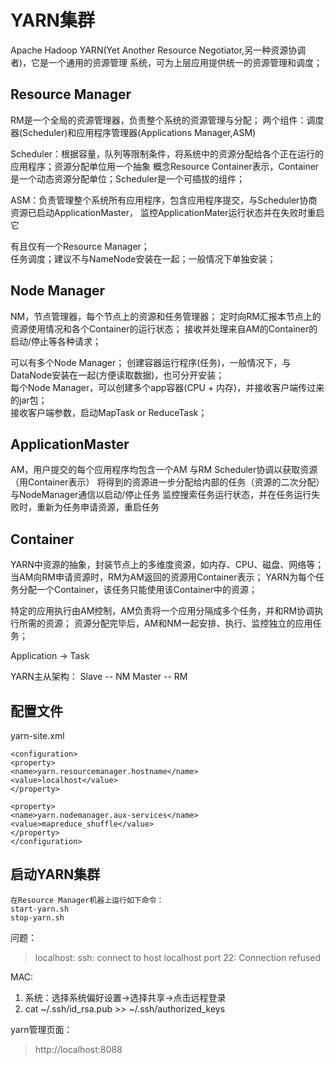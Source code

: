 # YARN集群
Apache Hadoop YARN(Yet Another Resource Negotiator,另一种资源协调者)，它是一个通用的资源管理
系统，可为上层应用提供统一的资源管理和调度；

## Resource Manager
RM是一个全局的资源管理器，负责整个系统的资源管理与分配；
两个组件：调度器(Scheduler)和应用程序管理器(Applications Manager,ASM)

Scheduler：根据容量，队列等限制条件，将系统中的资源分配给各个正在运行的应用程序；资源分配单位用一个抽象
概念Resource Container表示，Container是一个动态资源分配单位；Scheduler是一个可插拔的组件；

ASM：负责管理整个系统所有应用程序，包含应用程序提交，与Scheduler协商资源已启动ApplicationMaster，
监控ApplicationMater运行状态并在失败时重启它

有且仅有一个Resource Manager；    
任务调度；建议不与NameNode安装在一起；一般情况下单独安装； 

## Node Manager
NM，节点管理器，每个节点上的资源和任务管理器；
定时向RM汇报本节点上的资源使用情况和各个Container的运行状态；
接收并处理来自AM的Container的启动/停止等各种请求；

可以有多个Node Manager；
创建容器运行程序(任务)，一般情况下，与DataNode安装在一起(方便读取数据)，也可分开安装；           
每个Node Manager，可以创建多个app容器(CPU + 内存)，并接收客户端传过来的jar包；       
接收客户端参数，启动MapTask or ReduceTask； 

## ApplicationMaster
AM，用户提交的每个应用程序均包含一个AM
与RM Scheduler协调以获取资源（用Container表示）
将得到的资源进一步分配给内部的任务（资源的二次分配）
与NodeManager通信以启动/停止任务
监控搜索任务运行状态，并在任务运行失败时，重新为任务申请资源，重启任务

## Container
YARN中资源的抽象，封装节点上的多维度资源，如内存、CPU、磁盘、网络等；
当AM向RM申请资源时，RM为AM返回的资源用Container表示；
YARN为每个任务分配一个Container，该任务只能使用该Container中的资源；

特定的应用执行由AM控制，AM负责将一个应用分隔成多个任务，并和RM协调执行所需的资源；
资源分配完毕后，AM和NM一起安排、执行、监控独立的应用任务；

Application -> Task

YARN主从架构：
Slave -- NM
Master -- RM

## 配置文件
yarn-site.xml    

```
<configuration>
<property>
<name>yarn.resourcemanager.hostname</name>
<value>localhost</value>
</property>

<property>
<name>yarn.nodemanager.aux-services</name>
<value>mapreduce_shuffle</value>
</property>
</configuration>
```

## 启动YARN集群
```
在Resource Manager机器上运行如下命令：
start-yarn.sh 
stop-yarn.sh
```

问题：
> localhost: ssh: connect to host localhost port 22: Connection refused

MAC:
1. 系统：选择系统偏好设置->选择共享->点击远程登录
2. cat ~/.ssh/id_rsa.pub >> ~/.ssh/authorized_keys

yarn管理页面：
> http://localhost:8088